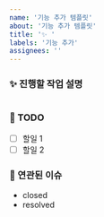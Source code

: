 ```yaml
---
name: '기능 추가 템플릿'
about: '기능 추가 템플릿'
title: '✨ '
labels: '기능 추가'
assignees: ''
---
```


### ✨ 진행할 작업 설명

<!-- 진행할 작업에 대해 간단하게 설명해주세염 -->

```markdown

```

### 🚀 TODO

<!-- 해당 작업을 수행하기 위해 해야 할 하위 태스크를 작성해주세염 -->

- [ ] 할일 1
- [ ] 할일 2

### 🐋 연관된 이슈

<!-- 연결된 이슈 정보를 작성해주세염 -->

- closed
- resolved
